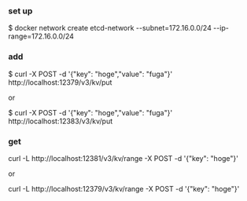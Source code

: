 ### set up
$ docker network create etcd-network --subnet=172.16.0.0/24 --ip-range=172.16.0.0/24  

### add 
$ curl -X POST -d '{"key": "hoge","value": "fuga"}' http://localhost:12379/v3/kv/put

or

$ curl -X POST -d '{"key": "hoge","value": "fuga"}' http://localhost:12383/v3/kv/put


### get

curl -L http://localhost:12381/v3/kv/range -X POST -d '{"key": "hoge"}'

or

curl -L http://localhost:12379/v3/kv/range -X POST -d '{"key": "hoge"}'
